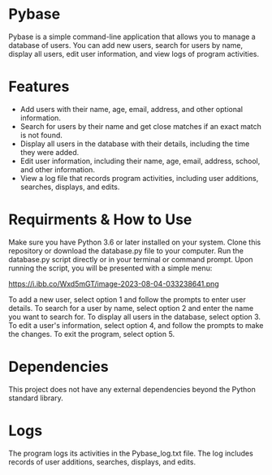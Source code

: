 # Pybase
Pybase is a simple command-line application that allows you to manage a database of users. 
You can add new users, search for users by name, display all users, edit user information, and view logs of program activities.

# Features
- Add users with their name, age, email, address, and other optional information.
- Search for users by their name and get close matches if an exact match is not found.
- Display all users in the database with their details, including the time they were added.
- Edit user information, including their name, age, email, address, school, and other information.
- View a log file that records program activities, including user additions, searches, displays, and edits.

# Requirments & How to Use
Make sure you have Python 3.6 or later installed on your system.
Clone this repository or download the database.py file to your computer.
Run the database.py script directly or in your terminal or command prompt.
Upon running the script, you will be presented with a simple menu:

https://i.ibb.co/Wxd5mGT/image-2023-08-04-033238641.png

To add a new user, select option 1 and follow the prompts to enter user details.
To search for a user by name, select option 2 and enter the name you want to search for.
To display all users in the database, select option 3.
To edit a user's information, select option 4, and follow the prompts to make the changes.
To exit the program, select option 5.

# Dependencies
This project does not have any external dependencies beyond the Python standard library.

# Logs
The program logs its activities in the Pybase_log.txt file. The log includes records of user additions, searches, displays, and edits.
